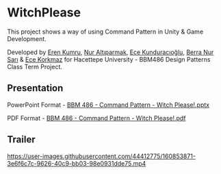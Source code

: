 # WitchPlease
This project shows a way of using Command Pattern in Unity & Game Development.

Developed by [Eren Kumru](https://github.com/ErenKumru), [Nur Altıparmak](https://github.com/n6parmak), [Ece Kunduracıoğlu](https://github.com/ecekun), [Berra Nur Sarı](https://github.com/berranursari) & [Ece Korkmaz](https://github.com/ecexe) for Hacettepe University - BBM486 Design Patterns Class Term Project.

## Presentation
PowerPoint Format - [BBM 486 - Command Pattern - Witch Please!.pptx](https://github.com/ErenKumru/WitchPlease/files/8381240/BBM.486.-.Command.Pattern.-.Witch.Please.pptx)

PDF Format - [BBM 486 - Command Pattern - Witch Please!.pdf](https://github.com/ErenKumru/WitchPlease/files/8381244/BBM.486.-.Command.Pattern.-.Witch.Please.pdf)

## Trailer
https://user-images.githubusercontent.com/44412775/160853871-3e6f6c7c-9626-40c9-bb03-98e0931dde75.mp4
